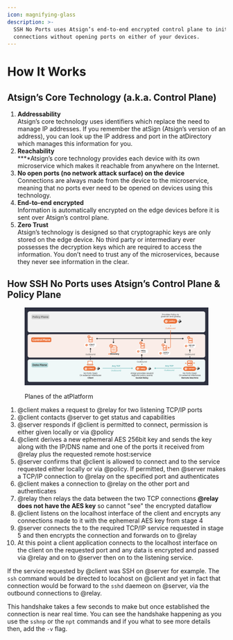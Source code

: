 ```yaml
---
icon: magnifying-glass
description: >-
  SSH No Ports uses Atsign’s end-to-end encrypted control plane to initiate SSH
  connections without opening ports on either of your devices.
---
```


# How It Works

## **Atsign’s Core Technology (a.k.a. Control Plane)**

1. **Addressability**\
   Atsign’s core technology uses identifiers which replace the need to manage IP addresses. If you remember the atSign (Atsign’s version of an address), you can look up the IP address and port in the atDirectory which manages this information for you.
2. **Reachability**\
   **‍**Atsign’s core technology provides each device with its own microservice which makes it reachable from anywhere on the Internet.
3. **No open ports (no network attack surface) on the device**\
   Connections are always made from the device to the microservice, meaning that no ports ever need to be opened on devices using this technology.
4. **End-to-end encrypted**\
   Information is automatically encrypted on the edge devices before it is sent over Atsign’s control plane.
5. **Zero Trust**\
   Atsign’s technology is designed so that cryptographic keys are only stored on the edge device. No third party or intermediary ever possesses the decryption keys which are required to access the information. You don’t need to trust any of the microservices, because they never see information in the clear.

## **How SSH No Ports uses Atsign’s Control Plane & Policy Plane**

<div data-full-width="true">

<figure><img src="../.gitbook/assets/atPlanes.png" alt=""><figcaption><p>Planes of the atPlatform</p></figcaption></figure>

</div>

1. @client makes a request to @relay for two listening TCP/IP ports
2. @client contacts @server to get status and capabilities
3. @server responds if @client is permitted to connect, permission is either given locally or via @policy
4. @client derives a new ephemeral AES 256bit key and sends the key along with the IP/DNS name and one of the ports it received from @relay plus the requested remote host:service
5. @server confirms that @client is allowed to connect and to the service requested either locally or via @policy. If permitted, then @server makes a TCP/IP connection to @relay on the specified port and authenticates
6. @client makes a connection to @relay on the other port and authenticates
7. @relay then relays the data between the two TCP connections **@relay does not have the AES key** so cannot "see" the encrypted dataflow
8. @client listens on the localhost interface of the client and encrypts any connections made to it with the ephemeral AES key from stage 4
9. @server connects the to the required TCP/IP service requested in stage 5 and then encrypts the connection and forwards on to @relay
10. At this point a client application connects to the localhost interface on the client on the requested port and any data is encrypted and passed via @relay and on to @server then on to the listening service.

If the service requested by @client was SSH on @server for example. The `ssh` command would be directed to locahost on @client and yet in fact that connection would be forward to the `sshd` daemeon on @server, via the outbound connections to @relay.

This handshake takes a few seconds to make but once established the connection is near real time. You can see the handshake happening as you use the `sshnp` or the `npt` commands and if you what to see more details then, add the `-v` flag.



